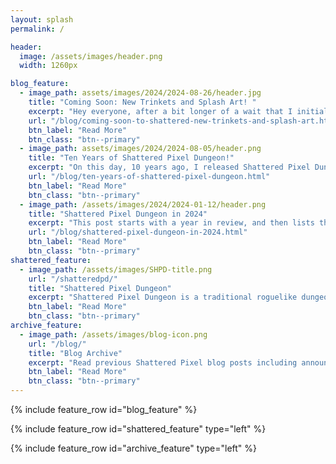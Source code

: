 ```yaml
---
layout: splash
permalink: /

header:
  image: /assets/images/header.png
  width: 1260px

blog_feature:
  - image_path: assets/images/2024/2024-08-26/header.jpg
    title: "Coming Soon: New Trinkets and Splash Art! "
    excerpt: "Hey everyone, after a bit longer of a wait that I initially planned, Shattered Pixel Dungeon v2.5.0 is now ready for beta! In this post I'm going to share some more of the new things coming in this update!"
    url: "/blog/coming-soon-to-shattered-new-trinkets-and-splash-art.html"
    btn_label: "Read More"
    btn_class: "btn--primary"
  - image_path: assets/images/2024/2024-08-05/header.png
    title: "Ten Years of Shattered Pixel Dungeon!"
    excerpt: "On this day, 10 years ago, I released Shattered Pixel Dungeon v0.1.0. Join me for a quick walk down memory lane, and for a preview of something very exciting that's yet to come..."
    url: "/blog/ten-years-of-shattered-pixel-dungeon.html"
    btn_label: "Read More"
    btn_class: "btn--primary"
  - image_path: /assets/images/2024/2024-01-12/header.png
    title: "Shattered Pixel Dungeon in 2024"
    excerpt: "This post starts with a year in review, and then lists the major changes and additions that I have planned for Shattered Pixel Dungeon in 2024 and beyond."
    url: "/blog/shattered-pixel-dungeon-in-2024.html"
    btn_label: "Read More"
    btn_class: "btn--primary"
shattered_feature:
  - image_path: /assets/images/SHPD-title.png
    url: "/shatteredpd/"
    title: "Shattered Pixel Dungeon"
    excerpt: "Shattered Pixel Dungeon is a traditional roguelike dungeon crawler that's simple to start but hard to master! Every game is a unique challenge, with five different heroes, randomized levels and enemies, and hundreds of items to collect and use."
    btn_label: "Read More"
    btn_class: "btn--primary"
archive_feature:
  - image_path: /assets/images/blog-icon.png
    url: "/blog/"
    title: "Blog Archive"
    excerpt: "Read previous Shattered Pixel blog posts including announcements, design overviews, and teasers! The blog includes a full history of my dev work since I started Shattered Pixel Dungeon in 2014."
    btn_label: "Read More"
    btn_class: "btn--primary"
---
```


{% include feature_row id="blog_feature" %}

{% include feature_row id="shattered_feature" type="left" %}

{% include feature_row id="archive_feature" type="left" %}